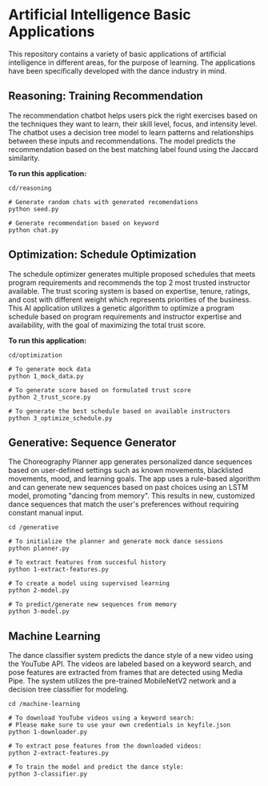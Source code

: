 # Artificial Intelligence Basic Applications

This repository contains a variety of basic applications of artificial intelligence in different areas, for the purpose of learning. The applications have been specifically developed with the dance industry in mind.

## Reasoning: Training Recommendation

The recommendation chatbot helps users pick the right exercises based on the techniques they want to learn, their skill level, focus, and intensity level. The chatbot uses a decision tree model to learn patterns and relationships between these inputs and recommendations. The model predicts the recommendation based on the best matching label found using the Jaccard similarity.

**To run this application:**

```terminal
cd/reasoning

# Generate random chats with generated recomendations
python seed.py

# Generate recommendation based on keyword
python chat.py
```

## Optimization: Schedule Optimization

The schedule optimizer generates multiple proposed schedules that meets program requirements and recommends the top 2 most trusted instructor available. The trust scoring system is based on expertise, tenure, ratings, and cost with different weight which represents priorities of the business. This AI application utilizes a genetic algorithm to optimize a program schedule based on program requirements and instructor expertise and availability, with the goal of maximizing the total trust score.

**To run this application:**

```terminal
cd/optimization

# To generate mock data
python 1_mock_data.py

# To generate score based on formulated trust score
python 2_trust_score.py

# To generate the best schedule based on available instructors
python 3_optimize_schedule.py
```

## Generative: Sequence Generator

The Choreography Planner app generates personalized dance sequences based on user-defined settings such as known movements, blacklisted movements, mood, and learning goals. The app uses a rule-based algorithm and can generate new sequences based on past choices using an LSTM model, promoting "dancing from memory". This results in new, customized dance sequences that match the user's preferences without requiring constant manual input.

```terminal
cd /generative

# To initialize the planner and generate mock dance sessions
python planner.py

# To extract features from succesful history
python 1-extract-features.py

# To create a model using supervised learning
python 2-model.py

# To predict/generate new sequences from memory
python 3-model.py
```

## Machine Learning

The dance classifier system predicts the dance style of a new video using the YouTube API. The videos are labeled based on a keyword search, and pose features are extracted from frames that are detected using Media Pipe. The system utilizes the pre-trained MobileNetV2 network and a decision tree classifier for modeling.

```terminal
cd /machine-learning

# To download YouTube videos using a keyword search:
# Please make sure to use your own credentials in keyfile.json
python 1-downloader.py

# To extract pose features from the downloaded videos:
python 2-extract-features.py

# To train the model and predict the dance style:
python 3-classifier.py
```
